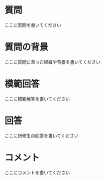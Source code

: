 # 質問
ここに質問を書いてください

# 質問の背景
ここに質問に至った経緯や背景を書いてください

# 模範回答
ここに模範解答を書いてください

# 回答
ここに研修生の回答を書いてください

# コメント
ここにコメントを書いてください

